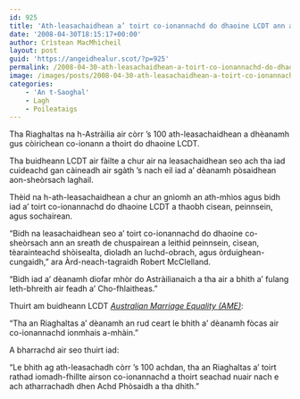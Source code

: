 ```yaml
---
id: 925
title: 'Ath-leasachaidhean a’ toirt co-ionannachd do dhaoine LCDT ann an Astràilia'
date: '2008-04-30T18:15:17+00:00'
author: Crìstean MacMhìcheil
layout: post
guid: 'https://angeidhealur.scot/?p=925'
permalink: /2008-04-30-ath-leasachaidhean-a-toirt-co-ionannachd-do-dhaoine-lcdt-ann-an-astrailia/
image: /images/posts/2008-04-30-ath-leasachaidhean-a-toirt-co-ionannachd-do-dhaoine-lcdt-ann-an-astrailia.webp
categories:
    - 'An t-Saoghal'
    - Lagh
    - Poileataigs
---
```


Tha Riaghaltas na h-Astràilia air còrr ’s 100 ath-leasachaidhean a dhèanamh gus còirichean co-ionann a thoirt do dhaoine LCDT.

Tha buidheann LCDT air fàilte a chur air na leasachaidhean seo ach tha iad cuideachd gan càineadh air sgàth ’s nach eil iad a’ dèanamh pòsaidhean aon-sheòrsach laghail.

Thèid na h-ath-leasachaidhean a chur an gnìomh an ath-mhìos agus bidh iad a’ toirt co-ionannachd do dhaoine LCDT a thaobh cìsean, peinnsein, agus sochairean.

“Bidh na leasachaidhean seo a’ toirt co-ionannachd do dhaoine co-sheòrsach ann an sreath de chuspairean a leithid peinnsein, cìsean, tèarainteachd shòisealta, dìoladh an luchd-obrach, agus òrduighean-cungaidh,” ara Àrd-neach-tagraidh Robert McClelland.

“Bidh iad a’ dèanamh diofar mhòr do Astràilianaich a tha air a bhith a’ fulang leth-bhreith air feadh a’ Cho-fhlaitheas.”

Thuirt am buidheann LCDT *[Australian Marriage Equality (AME)](http://www.australianmarriageequality.com/ "Làrach-lìn aig AME")*:

“Tha an Riaghaltas a’ dèanamh an rud ceart le bhith a’ dèanamh fòcas air co-ionannachd ionmhais a-mhàin.”

A bharrachd air seo thuirt iad:

“Le bhith ag ath-leasachadh còrr ’s 100 achdan, tha an Riaghaltas a’ toirt rathad iomadh-fhillte airson co-ionannachd a thoirt seachad nuair nach e ach atharrachadh dhen Achd Phòsaidh a tha dhìth.”

